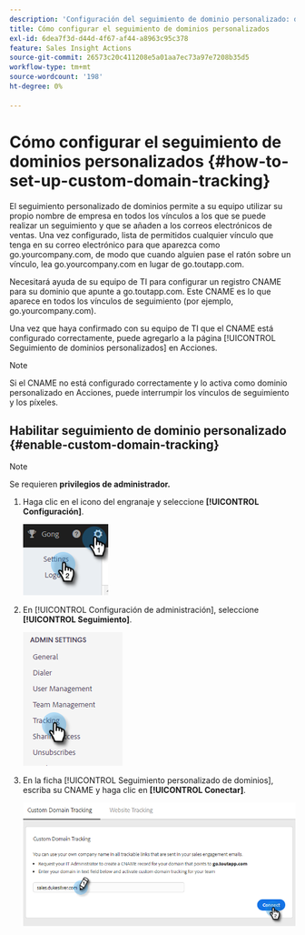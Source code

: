 ```yaml
---
description: 'Configuración del seguimiento de dominio personalizado: documentos de Marketo, documentación del producto'
title: Cómo configurar el seguimiento de dominios personalizados
exl-id: 6dea7f3d-d44d-4f67-af44-a8963c95c378
feature: Sales Insight Actions
source-git-commit: 26573c20c411208e5a01aa7ec73a97e7208b35d5
workflow-type: tm+mt
source-wordcount: '198'
ht-degree: 0%

---
```


# Cómo configurar el seguimiento de dominios personalizados {#how-to-set-up-custom-domain-tracking}

El seguimiento personalizado de dominios permite a su equipo utilizar su propio nombre de empresa en todos los vínculos a los que se puede realizar un seguimiento y que se añaden a los correos electrónicos de ventas. Una vez configurado, lista de permitidos cualquier vínculo que tenga en su correo electrónico para que aparezca como go.yourcompany.com, de modo que cuando alguien pase el ratón sobre un vínculo, lea go.yourcompany.com en lugar de go.toutapp.com.

Necesitará ayuda de su equipo de TI para configurar un registro CNAME para su dominio que apunte a go.toutapp.com. Este CNAME es lo que aparece en todos los vínculos de seguimiento (por ejemplo, go.yourcompany.com).

Una vez que haya confirmado con su equipo de TI que el CNAME está configurado correctamente, puede agregarlo a la página [!UICONTROL Seguimiento de dominios personalizados] en Acciones.

>[!NOTE]
>
>Si el CNAME no está configurado correctamente y lo activa como dominio personalizado en Acciones, puede interrumpir los vínculos de seguimiento y los píxeles.

## Habilitar seguimiento de dominio personalizado {#enable-custom-domain-tracking}

>[!NOTE]
>
>Se requieren **privilegios de administrador.**

1. Haga clic en el icono del engranaje y seleccione **[!UICONTROL Configuración]**.

   ![](assets/how-to-set-up-custom-domain-tracking-1.png)

1. En [!UICONTROL Configuración de administración], seleccione **[!UICONTROL Seguimiento]**.

   ![](assets/how-to-set-up-custom-domain-tracking-2.png)

1. En la ficha [!UICONTROL Seguimiento personalizado de dominios], escriba su CNAME y haga clic en **[!UICONTROL Conectar]**.

   ![](assets/how-to-set-up-custom-domain-tracking-3.png)

